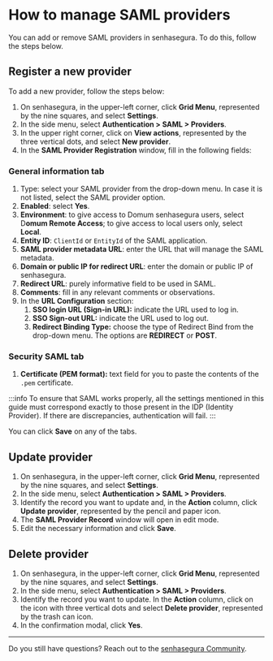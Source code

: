 # How to manage SAML providers

You can add or remove SAML providers in senhasegura. To do this, follow the steps below.

## Register a new provider

To add a new provider, follow the steps below:

1. On senhasegura, in the upper-left corner, click **Grid Menu**, represented by the nine squares, and select **Settings**.
2. In the side menu, select **Authentication > SAML > Providers**.
3. In the upper right corner, click on **View actions**, represented by the three vertical dots, and select **New provider**.
4. In the **SAML Provider Registration** window, fill in the following fields:

### General information tab

1. Type: select your SAML provider from the drop-down menu. In case it is not listed, select the SAML provider option.
2. **Enabled**: select **Yes**.
3. **Environment**: to give access to Domum senhasegura users, select D**omum Remote Access**; to give access to local users only, select **Local**.
4. **Entity ID**: `ClientId` or `EntityId` of the SAML application.
5. **SAML provider metadata URL**: enter the URL that will manage the SAML metadata.
6. **Domain or public IP for redirect URL**: enter the domain or public IP of senhasegura.
7. **Redirect URL**: purely informative field to be used in SAML.
8. **Comments**: fill in any relevant comments or observations.
9. In the **URL Configuration** section:
   1. **SSO login URL (Sign-in URL):** indicate the URL used to log in.
   2. **SSO Sign-out URL:** indicate the URL used to log out.
   3. **Redirect Binding Type:** choose the type of Redirect Bind from the drop-down menu. The options are **REDIRECT** or **POST**.

### Security SAML tab

1. **Certificate (PEM format):** text field for you to paste the contents of the `.pem` certificate.

 :::info
To ensure that SAML works properly, all the settings mentioned in this guide must correspond exactly to those present in the IDP (Identity Provider). If there are discrepancies, authentication will fail.
:::

You can click **Save** on any of the tabs.

## Update provider

1. On senhasegura, in the upper-left corner, click **Grid Menu**, represented by the nine squares, and select **Settings**.
2. In the side menu, select **Authentication > SAML > Providers**.
3. Identify the record you want to update and, in the **Action** column, click **Update provider**, represented by the pencil and paper icon.
4. The **SAML Provider Record** window will open in edit mode.
5. Edit the necessary information and click **Save**.

## Delete provider

1. On senhasegura, in the upper-left corner, click **Grid Menu**, represented by the nine squares, and select **Settings**.
2. In the side menu, select **Authentication > SAML > Providers**.
3. Identify the record you want to update. In the **Action** column, click on the icon with three vertical dots and select **Delete provider**, represented by the trash can icon.
4. In the confirmation modal, click **Yes**.

---

Do you still have questions? Reach out to the [senhasegura Community](https://community.senhasegura.io/).